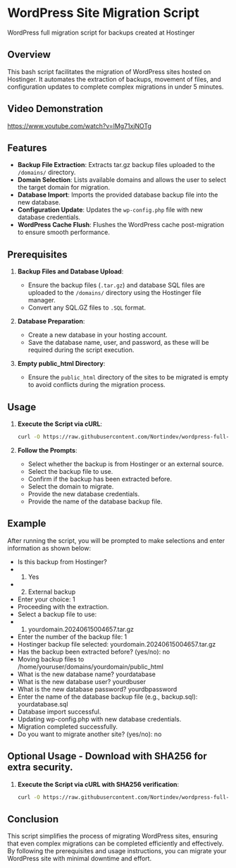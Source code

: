 # WordPress Site Migration Script
WordPress full migration script for backups created at Hostinger

## Overview

This bash script facilitates the migration of WordPress sites hosted on Hostinger. It automates the extraction of backups, movement of files, and configuration updates to complete complex migrations in under 5 minutes.

## Video Demonstration
https://www.youtube.com/watch?v=lMg71xjNOTg

## Features

- **Backup File Extraction**: Extracts tar.gz backup files uploaded to the `/domains/` directory.
- **Domain Selection**: Lists available domains and allows the user to select the target domain for migration.
- **Database Import**: Imports the provided database backup file into the new database.
- **Configuration Update**: Updates the `wp-config.php` file with new database credentials.
- **WordPress Cache Flush**: Flushes the WordPress cache post-migration to ensure smooth performance.

## Prerequisites

1. **Backup Files and Database Upload**:
   - Ensure the backup files (`.tar.gz`) and database SQL files are uploaded to the `/domains/` directory using the Hostinger file manager.
   - Convert any SQL.GZ files to `.SQL` format.

2. **Database Preparation**:
   - Create a new database in your hosting account.
   - Save the database name, user, and password, as these will be required during the script execution.

3. **Empty public_html Directory**:
   - Ensure the `public_html` directory of the sites to be migrated is empty to avoid conflicts during the migration process.

## Usage

1. **Execute the Script via cURL**:
   ```bash
   curl -O https://raw.githubusercontent.com/Nortindev/wordpress-full-migration-script/main/mz.sh ; sh mz.sh

2. **Follow the Prompts**:

   - Select whether the backup is from Hostinger or an external source.
   - Select the backup file to use.
   - Confirm if the backup has been extracted before.
   - Select the domain to migrate.
   - Provide the new database credentials.
   - Provide the name of the database backup file.
  
## Example
After running the script, you will be prompted to make selections and enter information as shown below:

   - Is this backup from Hostinger?
   - 1. Yes
   - 2. External backup
   - Enter your choice: 1
   - Proceeding with the extraction.
   - Select a backup file to use:
   - 1) yourdomain.20240615004657.tar.gz
   - Enter the number of the backup file: 1
   - Hostinger backup file selected: yourdomain.20240615004657.tar.gz
   - Has the backup been extracted before? (yes/no): no
   - Moving backup files to /home/youruser/domains/yourdomain/public_html
   - What is the new database name? yourdatabase
   - What is the new database user? yourdbuser
   - What is the new database password? yourdbpassword
   - Enter the name of the database backup file (e.g., backup.sql): yourdatabase.sql
   - Database import successful.   
   - Updating wp-config.php with new database credentials.
   - Migration completed successfully.
   - Do you want to migrate another site? (yes/no): no

## Optional Usage - Download with SHA256 for extra security.

1. **Execute the Script via cURL with SHA256 verification**:
   ```bash
   curl -O https://raw.githubusercontent.com/Nortindev/wordpress-full-migration-script/main/secure_mz_sha256.sh ; sh secure_mz_sha256.sh


## Conclusion
This script simplifies the process of migrating WordPress sites, ensuring that even complex migrations can be completed efficiently and effectively. By following the prerequisites and usage instructions, you can migrate your WordPress site with minimal downtime and effort.

